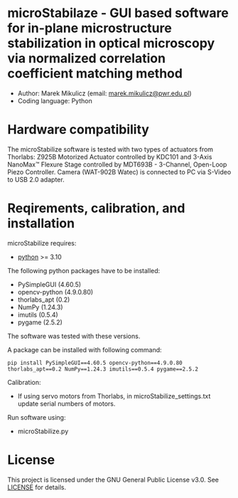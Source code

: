 # microStabilaze - GUI based software for in-plane microstructure stabilization in optical microscopy via normalized correlation coefficient matching method
- Author: Marek Mikulicz (email: marek.mikulicz@pwr.edu.pl)
- Coding language: Python 

# Hardware compatibility
The microStabilize software is tested with two types of actuators from Thorlabs: Z925B Motorized Actuator controlled by KDC101 and 3-Axis NanoMax™ Flexure Stage controlled by MDT693B - 3-Channel, Open-Loop Piezo Controller. Camera (WAT-902B Watec) is connected to PC via S-Video to USB 2.0 adapter.

# Reqirements, calibration, and installation
microStabilize requires:
- [python](https://www.python.org/downloads/) >= 3.10

The following python packages have to be installed:
- PySimpleGUI (4.60.5)
- opencv-python (4.9.0.80)
- thorlabs_apt (0.2)
- NumPy (1.24.3)
- imutils (0.5.4)
- pygame (2.5.2)

The software was tested with these versions.

A package can be installed with following command:
```
pip install PySimpleGUI==4.60.5 opencv-python==4.9.0.80 thorlabs_apt==0.2 NumPy==1.24.3 imutils==0.5.4 pygame==2.5.2 
```

Calibration:
- If using servo motors from Thorlabs, in microStabilize_settings.txt update serial numbers of motors.

Run software using:
- microStabilize.py


# License
This project is licensed under the GNU General Public License v3.0. See [LICENSE](LICENSE) for details.
